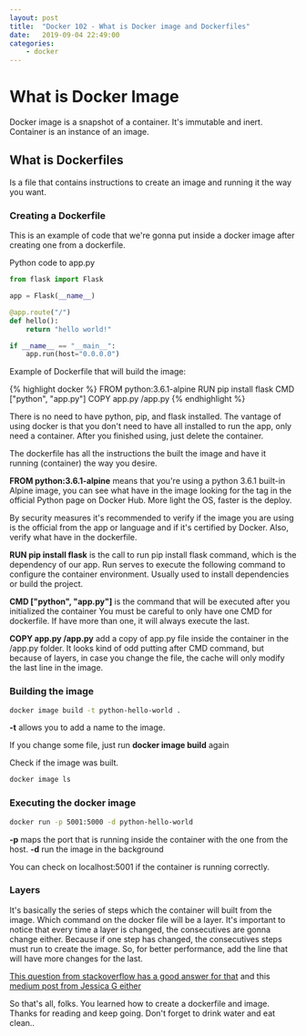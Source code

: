 ```yaml
---
layout: post
title:  "Docker 102 - What is Docker image and Dockerfiles"
date:   2019-09-04 22:49:00
categories: 
    - docker
---
```


# What is Docker Image

Docker image is a snapshot of a container. It's immutable and inert. Container is an instance of an image.

## What is Dockerfiles

Is a file that contains instructions to create an image and running it the way you want.

### Creating a Dockerfile

This is an example of code that we're gonna put inside a docker image after creating one from a dockerfile.

Python code to app.py

```python
from flask import Flask

app = Flask(__name__)

@app.route("/")
def hello():
    return "hello world!"

if __name__ == "__main__":
    app.run(host="0.0.0.0")
```

Example of Dockerfile that will build the image:

{% highlight docker %}
FROM python:3.6.1-alpine
RUN pip install flask
CMD ["python", "app.py"]
COPY app.py /app.py
{% endhighlight %}

There is no need to have python, pip, and flask installed. The vantage of using docker is that you don't need to have all installed to run the app, only need a container. After you finished using, just delete the container.

The dockerfile has all the instructions the built the image and have it running (container) the way you desire.

**FROM python:3.6.1-alpine** means that you're using a python 3.6.1 built-in Alpine image, you can see what have in the image looking for the tag in the official Python page on Docker Hub. More light the OS, faster is the deploy.

By security measures it's recommended to verify if the image you are using is the official from the app or language and if it's certified by Docker. Also, verify what have in the dockerfile.

**RUN pip install flask** is the call to run pip install flask command, which is the dependency of our app. Run serves to execute the following command to configure the container environment. Usually used to install dependencies or build the project.

**CMD ["python", "app.py"]** is the command that will be executed after you initialized the container You must be careful to only have one CMD for dockerfile. If have more than one, it will always execute the last. 

**COPY app.py /app.py** add a copy of app.py file inside the container in the /app.py folder. It looks kind of odd putting after CMD command, but because of layers, in case you change the file, the cache will only modify the last line in the image.

### Building the image

```bash
docker image build -t python-hello-world .
```

**-t** allows you to add a name to the image.

If you change some file, just run **docker image build** again

Check if the image was built.

```bash
docker image ls
```

### Executing the docker image

```bash
docker run -p 5001:5000 -d python-hello-world
```

**-p** maps the port that is running inside the container with the one from the host.
**-d** run the image in the background

You can check on localhost:5001 if the container is running correctly.

### Layers

It's basically the series of steps which the container will built from the image. Which command on the docker file will be a layer. It's important to notice that every time a layer is changed, the consecutives are gonna change either. Because if one step has changed, the consecutives steps must run to create the image. So, for better performance, add the line that will have more changes for the last.

[This question from stackoverflow has a good answer for that](https://stackoverflow.com/questions/31222377/what-are-docker-image-layers) and this [medium post from Jessica G either](https://medium.com/@jessgreb01/digging-into-docker-layers-c22f948ed612)

So that's all, folks. You learned how to create a dockerfile and image. Thanks for reading and keep going. Don't forget to drink water and eat clean..
